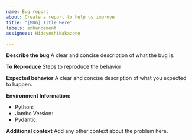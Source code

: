 ```yaml
---
name: Bug report
about: Create a report to help us improve
title: "[BUG] Title Here"
labels: enhancement
assignees: HideyoshiNakazone

---
```


**Describe the bug**
A clear and concise description of what the bug is.

**To Reproduce**
Steps to reproduce the behavior

**Expected behavior**
A clear and concise description of what you expected to happen.

**Environment Information:**
 - Python: 
 - Jambo Version: 
 - Pydantic: 

**Additional context**
Add any other context about the problem here.
